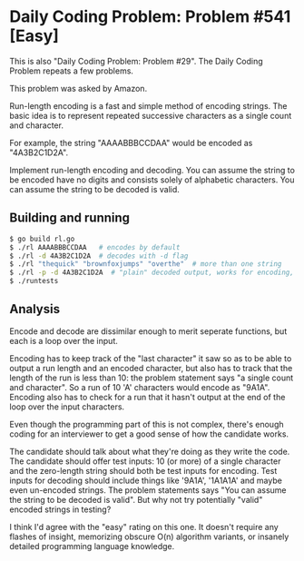 # Daily Coding Problem: Problem #541 [Easy]

This is also "Daily Coding Problem: Problem #29".
The Daily Coding Problem repeats a few problems.

This problem was asked by Amazon.

Run-length encoding is a fast and simple method of encoding strings. The
basic idea is to represent repeated successive characters as a single
count and character.

For example, the string "AAAABBBCCDAA" would be encoded as "4A3B2C1D2A".

Implement run-length encoding and decoding. You can assume the string to
be encoded have no digits and consists solely of alphabetic characters.
You can assume the string to be decoded is valid.

## Building and running

```sh
$ go build rl.go
$ ./rl AAAABBBCCDAA   # encodes by default
$ ./rl -d 4A3B2C1D2A  # decodes with -d flag
$ ./rl "thequick" "brownfoxjumps" "overthe"  # more than one string
$ ./rl -p -d 4A3B2C1D2A  # "plain" decoded output, works for encoding, too
$ ./runtests
```

## Analysis

Encode and decode are dissimilar enough to merit seperate functions,
but each is a loop over the input.

Encoding has to keep track of the "last character" it saw
so as to be able to output a run length and an encoded character,
but also has to track that the length of the run is less than 10:
the problem statement says "a single count and character".
So a run of 10 'A' characters would encode as "9A1A".
Encoding also has to check for a run that it hasn't output
at the end of the loop over the input characters.

Even though the programming part of this is not complex,
there's enough coding for an interviewer to get a good
sense of how the candidate works.

The candidate should talk about what they're doing as they
write the code.
The candidate should offer test inputs:
10 (or more) of a single character
and the zero-length string
should both be test inputs for encoding.
Test inputs for decoding should include things like '9A1A',
'1A1A1A' and maybe even un-encoded strings.
The problem statements says "You can assume the string to be decoded is valid".
But why not try potentially "valid" encoded strings in testing?

I think I'd agree with the "easy" rating on this one.
It doesn't require any flashes of insight,
memorizing obscure O(n) algorithm variants,
or insanely detailed programming language knowledge.
